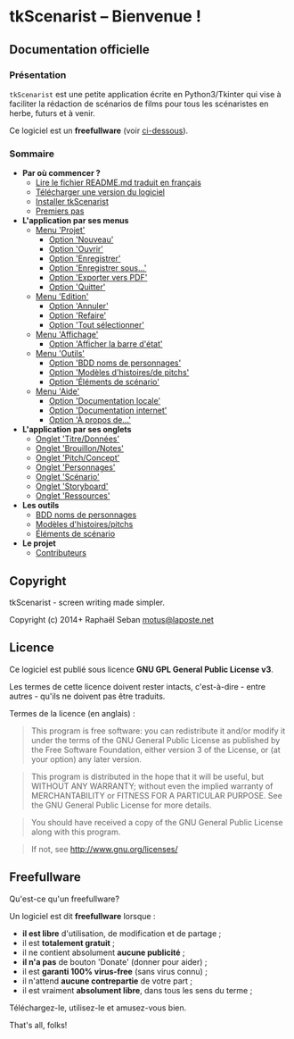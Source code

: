 
# tkScenarist &ndash; Bienvenue !

## Documentation officielle

### Présentation

`tkScenarist` est une petite application écrite en Python3/Tkinter
qui vise à faciliter la rédaction de scénarios de films pour tous les
scénaristes en herbe, futurs et à venir.

Ce logiciel est un **freefullware** (voir [ci-dessous](#freefullware)).


### <a name="sommaire"/>Sommaire

* **Par où commencer ?**
    * [Lire le fichier README.md traduit en français](fr_readme.html)
    * [Télécharger une version du logiciel](fr_install_app.html#download)
    * [Installer tkScenarist](fr_install_app.html#install)
    * [Premiers pas](fr_install_app.html#getting_started)
* **L'application par ses menus**
    * [Menu 'Projet'](fr_app_topmenu.html#menu_project)
        * [Option 'Nouveau'](fr_app_topmenu.html#project_new)
        * [Option 'Ouvrir'](fr_app_topmenu.html#project_open)
        * [Option 'Enregistrer'](fr_app_topmenu.html#project_save)
        * [Option 'Enregistrer sous...'](fr_app_topmenu.html#project_save_as)
        * [Option 'Exporter vers PDF'](fr_app_topmenu.html#project_export_pdf)
        * [Option 'Quitter'](fr_app_topmenu.html#project_quit)
    * [Menu 'Edition'](fr_app_topmenu.html#menu_edit)
        * [Option 'Annuler'](fr_app_topmenu.html#edit_undo)
        * [Option 'Refaire'](fr_app_topmenu.html#edit_redo)
        * [Option 'Tout sélectionner'](fr_app_topmenu.html#edit_select_all)
    * [Menu 'Affichage'](fr_app_topmenu.html#menu_view)
        * [Option 'Afficher la barre d'état'](fr_app_topmenu.html#view_show_statusbar)
    * [Menu 'Outils'](fr_app_topmenu.html#menu_tools)
        * [Option 'BDD noms de personnages'](fr_app_topmenu.html#tools_name_db)
        * [Option 'Modèles d'histoires/de pitchs'](fr_app_topmenu.html#tools_pitch_templates)
        * [Option 'Éléments de scénario'](fr_app_topmenu.html#tools_see)
    * [Menu 'Aide'](fr_app_topmenu.html#menu_help)
        * [Option 'Documentation locale'](fr_app_topmenu.html#help_offline_doc)
        * [Option 'Documentation internet'](fr_app_topmenu.html#help_online_doc)
        * [Option 'À propos de...'](fr_app_topmenu.html#help_about)
* **L'application par ses onglets**
    * [Onglet 'Titre/Données'](fr_tab_title_data.html)
    * [Onglet 'Brouillon/Notes'](fr_tab_draft_notes.html)
    * [Onglet 'Pitch/Concept'](fr_tab_pitch_concept.html)
    * [Onglet 'Personnages'](fr_tab_characters.html)
    * [Onglet 'Scénario'](fr_tab_scenario.html)
    * [Onglet 'Storyboard'](fr_tab_storyboard.html)
    * [Onglet 'Ressources'](fr_tab_resources.html)
* **Les outils**
    * [BDD noms de personnages](fr_tools_name_db.html)
    * [Modèles d'histoires/pitchs](fr_tools_pitch_templates.html)
    * [Éléments de scénario](fr_tools_scenario_elements_editor.html)
* **Le projet**
    * [Contributeurs](fr_contributors.html)


## Copyright

tkScenarist - screen writing made simpler.

Copyright (c) 2014+ Raphaël Seban <motus@laposte.net>


## Licence

Ce logiciel est publié sous licence **GNU GPL General Public License
v3**.

Les termes de cette licence doivent rester intacts, c'est-à-dire -
entre autres - qu'ils ne doivent pas être traduits.

Termes de la licence (en anglais) :

> This program is free software: you can redistribute it and/or
modify it under the terms of the GNU General Public License as
published by the Free Software Foundation, either version 3 of the
License, or (at your option) any later version.

> This program is distributed in the hope that it will be useful,
but WITHOUT ANY WARRANTY; without even the implied warranty of
MERCHANTABILITY or FITNESS FOR A PARTICULAR PURPOSE. See the GNU
General Public License for more details.

> You should have received a copy of the GNU General Public License
along with this program.

> If not, see http://www.gnu.org/licenses/


## <a name="freefullware"/>Freefullware

Qu'est-ce qu'un freefullware?

Un logiciel est dit **freefullware** lorsque :

* **il est libre** d'utilisation, de modification et de partage ;
* il est **totalement gratuit** ;
* il ne contient absolument **aucune publicité** ;
* **il n'a pas** de bouton 'Donate' (donner pour aider) ;
* il est **garanti 100% virus-free** (sans virus connu) ;
* il n'attend **aucune contrepartie** de votre part ;
* il est vraiment **absolument libre**, dans tous les sens du terme ;

Téléchargez-le, utilisez-le et amusez-vous bien.

That's all, folks!
